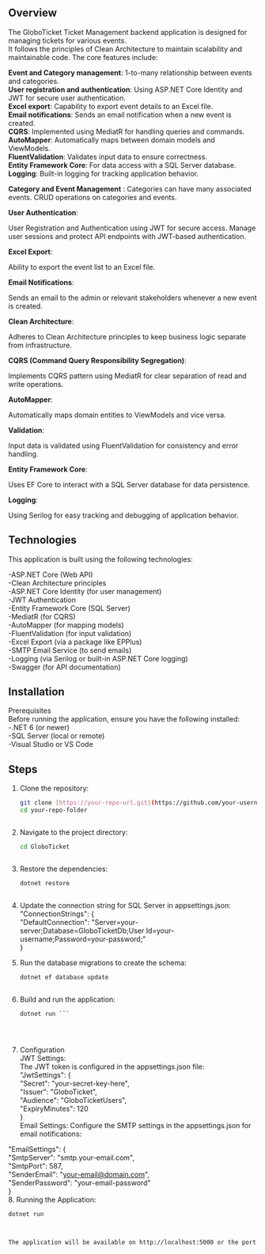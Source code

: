## Overview
The GloboTicket Ticket Management backend application is designed for managing tickets for various events.  
It follows the principles of Clean Architecture to maintain scalability and maintainable code. The core features include:  

**Event and Category management**: 1-to-many relationship between events and categories.  
**User registration and authentication**: Using ASP.NET Core Identity and JWT for secure user authentication.  
**Excel export**: Capability to export event details to an Excel file.  
**Email notifications**: Sends an email notification when a new event is created.  
**CQRS**: Implemented using MediatR for handling queries and commands.  
**AutoMapper**: Automatically maps between domain models and ViewModels.  
**FluentValidation**: Validates input data to ensure correctness.   
**Entity Framework Core**: For data access with a SQL Server database.  
**Logging**: Built-in logging for tracking application behavior.  

**Category and Event Management** :
Categories can have many associated events.
CRUD operations on categories and events.  

**User Authentication**:

User Registration and Authentication using JWT for secure access.
Manage user sessions and protect API endpoints with JWT-based authentication.  

**Excel Export**:

Ability to export the event list to an Excel file.  

**Email Notifications**:

Sends an email to the admin or relevant stakeholders whenever a new event is created.  

**Clean Architecture**:

Adheres to Clean Architecture principles to keep business logic separate from infrastructure.  

**CQRS (Command Query Responsibility Segregation)**:

Implements CQRS pattern using MediatR for clear separation of read and write operations.  

**AutoMapper**:

Automatically maps domain entities to ViewModels and vice versa.  

**Validation**:

Input data is validated using FluentValidation for consistency and error handling.  

**Entity Framework Core**:

Uses EF Core to interact with a SQL Server database for data persistence.  

**Logging**:

Using Serilog for easy tracking and debugging of application behavior.  

## Technologies  
This application is built using the following technologies:  

-ASP.NET Core (Web API)  
-Clean Architecture principles  
-ASP.NET Core Identity (for user management)  
-JWT Authentication  
-Entity Framework Core (SQL Server)  
-MediatR (for CQRS)   
-AutoMapper (for mapping models)  
-FluentValidation (for input validation)  
-Excel Export (via a package like EPPlus)  
-SMTP Email Service (to send emails)  
-Logging (via Serilog or built-in ASP.NET Core logging)  
-Swagger (for API documentation)  

## Installation
Prerequisites  
Before running the application, ensure you have the following installed:  
-.NET 6 (or newer)  
-SQL Server (local or remote)  
-Visual Studio or VS Code  

## Steps  
1. Clone the repository:  
   ```bash
   git clone [https://your-repo-url.git](https://github.com/your-username/GloboTicket.git)
   cd your-repo-folder



2. Navigate to the project directory:
   ```bash
   cd GloboTicket



3. Restore the dependencies:
   ```bash
   dotnet restore



4. Update the connection string for SQL Server in appsettings.json:
"ConnectionStrings": {  
  "DefaultConnection": "Server=your-server;Database=GloboTicketDb;User Id=your-username;Password=your-password;"  
}  



5. Run the database migrations to create the schema:
   ```bash
   dotnet ef database update



6. Build and run the application:
   ```bash
   dotnet run ```


 
7. Configuration  
JWT Settings:  
 The JWT token is configured in the appsettings.json file:  
"JwtSettings": {  
  "Secret": "your-secret-key-here",  
  "Issuer": "GloboTicket",  
  "Audience": "GloboTicketUsers",  
  "ExpiryMinutes": 120  
}  
Email Settings: Configure the SMTP settings in the appsettings.json for email notifications:  

"EmailSettings": {  
  "SmtpServer": "smtp.your-email.com",  
  "SmtpPort": 587,  
  "SenderEmail": "your-email@domain.com",  
  "SenderPassword": "your-email-password"  
}  
8. Running the Application:  
   ```bash
   dotnet run



The application will be available on http://localhost:5000 or the port you configure.
